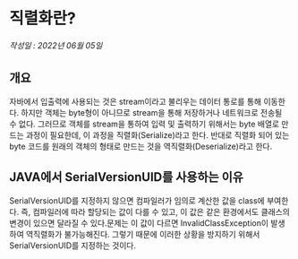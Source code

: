 # 직렬화란?
###### 작성일 : 2022년 06월 05일

## 개요
자바에서 입출력에 사용되는 것은 stream이라고 불리우는 데이터 통로를 통해 이동한다. 하지만 객체는 byte형이 아니므로 stream을 통해 저장하거나 네트워크로 전송될 수 없다. 그러므로 객체를 stream을 통하여 입력 및 출력하기 위해서는 byte 배열로 만드는 과정이 필요한데, 이 과정을 직렬화(Serialize)라고 한다. 반대로 직렬화 되어 있는 byte 코드를 원래의 객체의 형태로 만드는 것을 역직렬화(Deserialize)라고 한다.

## JAVA에서 SerialVersionUID를 사용하는 이유
SerialVersionUID를 지정하지 않으면 컴파일러가 임의로 계산한 값을 class에 부여한다. 즉, 컴파일러에 따라 할당되는 값이 다를 수 있고, 이 값은 같은 환경에서도 클래스의 변경이 있으면 달라질 수 있다.문제는 이 값이 다르면 InvalidClassException이 발생하여 역직렬화가 불가능해진다.  그렇기 때문에 이러한 상황을 방지하기 위해서 SerialVersionUID를 지정하는 것이다.